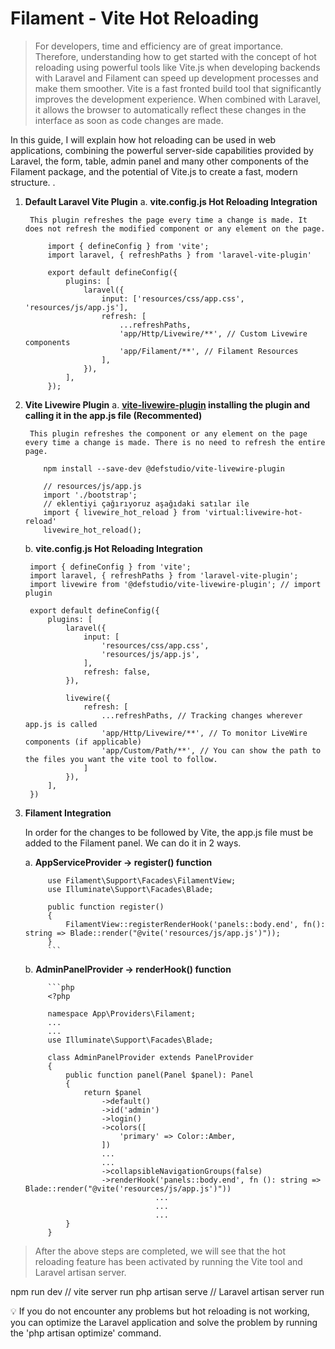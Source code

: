 # Filament - Vite Hot Reloading

> For developers, time and efficiency are of great importance. Therefore, understanding how to get started with the concept of hot reloading using powerful tools like Vite.js when developing backends with Laravel and Filament can speed up development processes and make them smoother.
> Vite is a fast fronted build tool that significantly improves the development experience. When combined with Laravel, it allows the browser to automatically reflect these changes in the interface as soon as code changes are made.
> 
In this guide, I will explain how hot reloading can be used in web applications, combining the powerful server-side capabilities provided by Laravel, the form, table, admin panel and many other components of the Filament package, and the potential of Vite.js to create a fast, modern structure. .

1. **Default Laravel Vite Plugin**
    a. **vite.config.js Hot Reloading Integration**
        
        This plugin refreshes the page every time a change is made. It does not refresh the modified component or any element on the page.

            import { defineConfig } from 'vite';
            import laravel, { refreshPaths } from 'laravel-vite-plugin'
            
            export default defineConfig({
                plugins: [
                    laravel({
                        input: ['resources/css/app.css', 'resources/js/app.js'],
                        refresh: [
                            ...refreshPaths,
                            'app/Http/Livewire/**', // Custom Livewire components
                            'app/Filament/**', // Filament Resources
                        ],
                    }),
                ],
            });
    
2. **Vite Livewire Plugin**
    a. **[vite-livewire-plugin](https://github.com/defstudio/vite-livewire-plugin) installing the plugin and calling it in the app.js file (Recommented)**
        
        This plugin refreshes the component or any element on the page every time a change is made. There is no need to refresh the entire page.

           npm install --save-dev @defstudio/vite-livewire-plugin

           // resources/js/app.js
           import './bootstrap';
           // eklentiyi çağırıyoruz aşağıdaki satılar ile
           import { livewire_hot_reload } from 'virtual:livewire-hot-reload'
           livewire_hot_reload();
        
    b. **vite.config.js Hot Reloading Integration**
        
        import { defineConfig } from 'vite';
        import laravel, { refreshPaths } from 'laravel-vite-plugin';
        import livewire from '@defstudio/vite-livewire-plugin'; // import plugin
        
        export default defineConfig({
            plugins: [
                laravel({
                    input: [
                        'resources/css/app.css',
                        'resources/js/app.js',
                    ],
                    refresh: false,
                }),
        
                livewire({
                    refresh: [
                        ...refreshPaths, // Tracking changes wherever app.js is called
                        'app/Http/Livewire/**', // To monitor LiveWire components (if applicable)
                        'app/Custom/Path/**', // You can show the path to the files you want the vite tool to follow.
                    ]
                }),
            ],
        })
        
    
4. **Filament Integration**
        
    In order for the changes to be followed by Vite, the app.js file must be added to the Filament panel. We can do it in 2 ways.
   
    a. **AppServiceProvider → register() function**
            
            use Filament\Support\Facades\FilamentView;
            use Illuminate\Support\Facades\Blade;
            
            public function register()
            {
                FilamentView::registerRenderHook('panels::body.end', fn(): string => Blade::render("@vite('resources/js/app.js')"));
            }
            ```
            
    b. **AdminPanelProvider → renderHook() function**
            
            ```php
            <?php
            
            namespace App\Providers\Filament;
            ...
            ...
            use Illuminate\Support\Facades\Blade;
            
            class AdminPanelProvider extends PanelProvider
            {
                public function panel(Panel $panel): Panel
                {
                    return $panel
                        ->default()
                        ->id('admin')
                        ->login()
                        ->colors([
                            'primary' => Color::Amber,
                        ])
                        ...
                        ...
                        ->collapsibleNavigationGroups(false)
                        ->renderHook('panels::body.end', fn (): string => Blade::render("@vite('resources/js/app.js')"))
            						...
            						...
            						...
                }
            }
            

> After the above steps are completed, we will see that the hot reloading feature has been activated by running the Vite tool and Laravel artisan server.
> 

npm run dev // vite server run
php artisan serve // Laravel artisan server run

<aside>
💡 If you do not encounter any problems but hot reloading is not working, you can optimize the Laravel application and solve the problem by running the 'php artisan optimize' command.
</aside>
